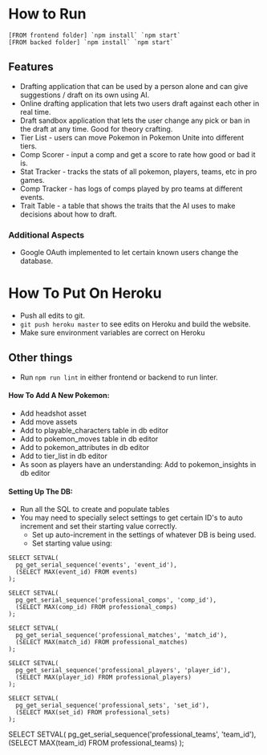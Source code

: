 # How to Run

```
[FROM frontend folder] `npm install` `npm start`
[FROM backed folder] `npm install` `npm start`
```

## Features
- Drafting application that can be used by a person alone and can give suggestions / draft on its own using AI.
- Online drafting application that lets two users draft against each other in real time.
- Draft sandbox application that lets the user change any pick or ban in the draft at any time. Good for theory crafting.
- Tier List - users can move Pokemon in Pokemon Unite into different tiers.
- Comp Scorer - input a comp and get a score to rate how good or bad it is.
- Stat Tracker - tracks the stats of all pokemon, players, teams, etc in pro games.
- Comp Tracker - has logs of comps played by pro teams at different events.
- Trait Table - a table that shows the traits that the AI uses to make decisions about how to draft. 

### Additional Aspects
- Google OAuth implemented to let certain known users change the database.

# How To Put On Heroku

- Push all edits to git.
- `git push heroku master` to see edits on Heroku and build the website.
- Make sure environment variables are correct on Heroku

## Other things

- Run `npm run lint` in either frontend or backend to run linter.

#### How To Add A New Pokemon:

- Add headshot asset
- Add move assets
- Add to playable_characters table in db editor
- Add to pokemon_moves table in db editor
- Add to pokemon_attributes in db editor
- Add to tier_list in db editor
- As soon as players have an understanding: Add to pokemon_insights in db editor

#### Setting Up The DB:

- Run all the SQL to create and populate tables
- You may need to specially select settings to get certain ID's to auto increment and set their starting value correctly.
    - Set up auto-increment in the settings of whatever DB is being used.
    - Set starting value using:
```
SELECT SETVAL(
  pg_get_serial_sequence('events', 'event_id'),
  (SELECT MAX(event_id) FROM events)
);
```
```
SELECT SETVAL(
  pg_get_serial_sequence('professional_comps', 'comp_id'),
  (SELECT MAX(comp_id) FROM professional_comps)
);
```
```
SELECT SETVAL(
  pg_get_serial_sequence('professional_matches', 'match_id'),
  (SELECT MAX(match_id) FROM professional_matches)
);
```
```
SELECT SETVAL(
  pg_get_serial_sequence('professional_players', 'player_id'),
  (SELECT MAX(player_id) FROM professional_players)
);
```
```
SELECT SETVAL(
  pg_get_serial_sequence('professional_sets', 'set_id'),
  (SELECT MAX(set_id) FROM professional_sets)
);
```
SELECT SETVAL(
  pg_get_serial_sequence('professional_teams', 'team_id'),
  (SELECT MAX(team_id) FROM professional_teams)
);
```